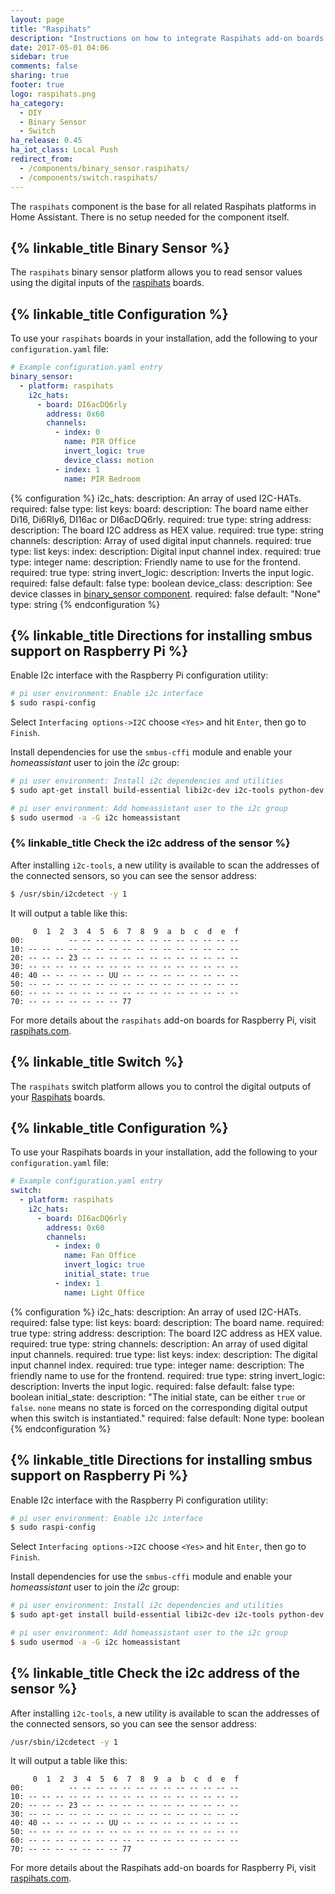 ```yaml
---
layout: page
title: "Raspihats"
description: "Instructions on how to integrate Raspihats add-on boards for Raspberry Pi into Home Assistant."
date: 2017-05-01 04:06
sidebar: true
comments: false
sharing: true
footer: true
logo: raspihats.png
ha_category:
  - DIY
  - Binary Sensor
  - Switch
ha_release: 0.45
ha_iot_class: Local Push
redirect_from:
  - /components/binary_sensor.raspihats/
  - /components/switch.raspihats/
---
```


The `raspihats` component is the base for all related Raspihats platforms in Home Assistant. There is no setup needed for the component itself.

## {% linkable_title Binary Sensor %}

The `raspihats` binary sensor platform allows you to read sensor values ​​using the digital inputs of the [raspihats](http://www.raspihats.com/) boards.

## {% linkable_title Configuration %}

To use your `raspihats` boards in your installation, add the following to your `configuration.yaml` file:

```yaml
# Example configuration.yaml entry
binary_sensor:
  - platform: raspihats
    i2c_hats:
      - board: DI6acDQ6rly
        address: 0x60
        channels:
          - index: 0
            name: PIR Office
            invert_logic: true
            device_class: motion
          - index: 1
            name: PIR Bedroom
```

{% configuration %}
i2c_hats:
  description: An array of used I2C-HATs.
  required: false
  type: list
  keys:
    board:
      description: The board name either Di16, Di6Rly6, DI16ac or DI6acDQ6rly.
      required: true
      type: string
    address:
      description: The board I2C address as HEX value.
      required: true
      type: string
    channels:
      description: Array of used digital input channels.
      required: true
      type: list
      keys:
        index:
          description: Digital input channel index.
          required: true
          type: integer
        name:
          description: Friendly name to use for the frontend.
          required: true
          type: string
        invert_logic:
          description: Inverts the input logic.
          required: false
          default: false
          type: boolean
        device_class:
          description: See device classes in [binary_sensor component](https://developers.home-assistant.io/docs/en/entity_binary_sensor.html#available-device-classes).
          required: false
          default: "None"
          type: string
{% endconfiguration %}

## {% linkable_title Directions for installing smbus support on Raspberry Pi %}

Enable I2c interface with the Raspberry Pi configuration utility:

```bash
# pi user environment: Enable i2c interface
$ sudo raspi-config
```

Select `Interfacing options->I2C` choose `<Yes>` and hit `Enter`, then go to `Finish`.

Install dependencies for use the `smbus-cffi` module and enable your _homeassistant_ user to join the _i2c_ group:

```bash
# pi user environment: Install i2c dependencies and utilities
$ sudo apt-get install build-essential libi2c-dev i2c-tools python-dev libffi-dev

# pi user environment: Add homeassistant user to the i2c group
$ sudo usermod -a -G i2c homeassistant
```

### {% linkable_title Check the i2c address of the sensor %}

After installing `i2c-tools`, a new utility is available to scan the addresses of the connected sensors, so you can see the sensor address:

```bash
$ /usr/sbin/i2cdetect -y 1
```

It will output a table like this:

```text
     0  1  2  3  4  5  6  7  8  9  a  b  c  d  e  f
00:          -- -- -- -- -- -- -- -- -- -- -- -- --
10: -- -- -- -- -- -- -- -- -- -- -- -- -- -- -- --
20: -- -- -- 23 -- -- -- -- -- -- -- -- -- -- -- --
30: -- -- -- -- -- -- -- -- -- -- -- -- -- -- -- --
40: 40 -- -- -- -- -- UU -- -- -- -- -- -- -- -- --
50: -- -- -- -- -- -- -- -- -- -- -- -- -- -- -- --
60: -- -- -- -- -- -- -- -- -- -- -- -- -- -- -- --
70: -- -- -- -- -- -- -- 77
```

For more details about the `raspihats` add-on boards for Raspberry Pi, visit [raspihats.com](http://www.raspihats.com/).

## {% linkable_title Switch %}

The `raspihats` switch platform allows you to control the digital outputs of your [Raspihats](http://www.raspihats.com/) boards.

## {% linkable_title Configuration %}

To use your Raspihats boards in your installation, add the following to your `configuration.yaml` file:

```yaml
# Example configuration.yaml entry
switch:
  - platform: raspihats
    i2c_hats:
      - board: DI6acDQ6rly
        address: 0x60
        channels:
          - index: 0
            name: Fan Office
            invert_logic: true
            initial_state: true
          - index: 1
            name: Light Office
```

{% configuration %}
i2c_hats:
  description: An array of used I2C-HATs.
  required: false
  type: list
  keys:
    board:
      description: The board name.
      required: true
      type: string
    address:
      description: The board I2C address as HEX value.
      required: true
      type: string
    channels:
      description: An array of used digital input channels.
      required: true
      type: list
      keys:
        index:
          description: The digital input channel index.
          required: true
          type: integer
        name:
          description: The friendly name to use for the frontend.
          required: true
          type: string
        invert_logic:
          description: Inverts the input logic.
          required: false
          default: false
          type: boolean
        initial_state:
          description: "The initial state, can be either `true` or `false`. `none` means no state is forced on the corresponding digital output when this switch is instantiated."
          required: false
          default: None
          type: boolean
{% endconfiguration %}

## {% linkable_title Directions for installing smbus support on Raspberry Pi %}

Enable I2c interface with the Raspberry Pi configuration utility:

```bash
# pi user environment: Enable i2c interface
$ sudo raspi-config
```

Select `Interfacing options->I2C` choose `<Yes>` and hit `Enter`, then go to `Finish`.

Install dependencies for use the `smbus-cffi` module and enable your _homeassistant_ user to join the _i2c_ group:

```bash
# pi user environment: Install i2c dependencies and utilities
$ sudo apt-get install build-essential libi2c-dev i2c-tools python-dev libffi-dev

# pi user environment: Add homeassistant user to the i2c group
$ sudo usermod -a -G i2c homeassistant
```

## {% linkable_title Check the i2c address of the sensor %}

After installing `i2c-tools`, a new utility is available to scan the addresses of the connected sensors, so you can see the sensor address:

```bash
/usr/sbin/i2cdetect -y 1
```

It will output a table like this:

```text
     0  1  2  3  4  5  6  7  8  9  a  b  c  d  e  f
00:          -- -- -- -- -- -- -- -- -- -- -- -- --
10: -- -- -- -- -- -- -- -- -- -- -- -- -- -- -- --
20: -- -- -- 23 -- -- -- -- -- -- -- -- -- -- -- --
30: -- -- -- -- -- -- -- -- -- -- -- -- -- -- -- --
40: 40 -- -- -- -- -- UU -- -- -- -- -- -- -- -- --
50: -- -- -- -- -- -- -- -- -- -- -- -- -- -- -- --
60: -- -- -- -- -- -- -- -- -- -- -- -- -- -- -- --
70: -- -- -- -- -- -- -- 77
```

For more details about the Raspihats add-on boards for Raspberry Pi, visit [raspihats.com](http://www.raspihats.com/).
